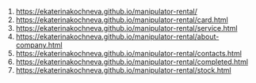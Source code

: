 1. https://ekaterinakochneva.github.io/manipulator-rental/ <br>
2. https://ekaterinakochneva.github.io/manipulator-rental/card.html <br>
3. https://ekaterinakochneva.github.io/manipulator-rental/service.html <br>
4. https://ekaterinakochneva.github.io/manipulator-rental/about-company.html <br>
5. https://ekaterinakochneva.github.io/manipulator-rental/contacts.html <br>
6. https://ekaterinakochneva.github.io/manipulator-rental/completed.html <br>
7. https://ekaterinakochneva.github.io/manipulator-rental/stock.html <br>
